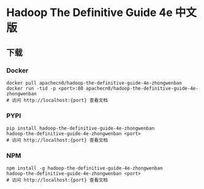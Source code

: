 # Hadoop The Definitive Guide 4e 中文版

## 下载

### Docker

```
docker pull apachecn0/hadoop-the-definitive-guide-4e-zhongwenban
docker run -tid -p <port>:80 apachecn0/hadoop-the-definitive-guide-4e-zhongwenban
# 访问 http://localhost:{port} 查看文档
```

### PYPI

```
pip install hadoop-the-definitive-guide-4e-zhongwenban
hadoop-the-definitive-guide-4e-zhongwenban <port>
# 访问 http://localhost:{port} 查看文档
```

### NPM

```
npm install -g hadoop-the-definitive-guide-4e-zhongwenban
hadoop-the-definitive-guide-4e-zhongwenban <port>
# 访问 http://localhost:{port} 查看文档
```